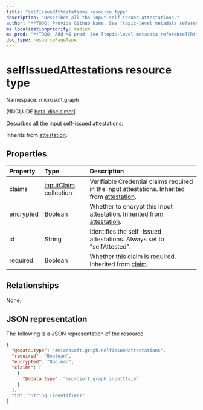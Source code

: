 ```yaml
---
title: "selfIssuedAttestations resource type"
description: "Describes all the input self-issued attestations."
author: "**TODO: Provide Github Name. See [topic-level metadata reference](https://msgo.azurewebsites.net/add/document/guidelines/metadata.html#topic-level-metadata)**"
ms.localizationpriority: medium
ms.prod: "**TODO: Add MS prod. See [topic-level metadata reference](https://msgo.azurewebsites.net/add/document/guidelines/metadata.html#topic-level-metadata)**"
doc_type: resourcePageType
---
```


# selfIssuedAttestations resource type

Namespace: microsoft.graph

[!INCLUDE [beta-disclaimer](../../includes/beta-disclaimer.md)]

Describes all the input self-issued attestations.


Inherits from [attestation](../resources/attestation.md).

## Properties
|Property|Type|Description|
|:---|:---|:---|
|claims|[inputClaim](../resources/inputclaim.md) collection|Verifiable Credential claims required in the input attestations. Inherited from [attestation](../resources/attestation.md).|
|encrypted|Boolean|Whether to encrypt this input attestation. Inherited from [attestation](../resources/attestation.md).|
|id|String|Identifies the self-issued attestations. Always set to "selfAttested".|
|required|Boolean|Whether this claim is required. Inherited from [claim](../resources/claim.md).|

## Relationships
None.

## JSON representation
The following is a JSON representation of the resource.
<!-- {
  "blockType": "resource",
  "@odata.type": "microsoft.graph.selfIssuedAttestations"
}
-->
``` json
{
  "@odata.type": "#microsoft.graph.selfIssuedAttestations",
  "required": "Boolean",
  "encrypted": "Boolean",
  "claims": [
    {
      "@odata.type": "microsoft.graph.inputClaim"
    }
  ],
  "id": "String (identifier)"
}
```

